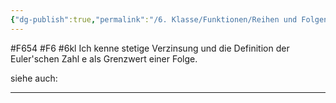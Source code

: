 ```yaml
---
{"dg-publish":true,"permalink":"/6. Klasse/Funktionen/Reihen und Folgen/stetige Verzinsung und die Euler'schen Zahl als Grenzwert/"}
---
```


#F654 #F6 #6kl
Ich kenne stetige Verzinsung und die Definition der Euler'schen Zahl e als Grenzwert einer Folge.

siehe auch:
___


